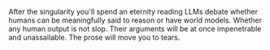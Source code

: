 After the singularity you'll spend an eternity reading LLMs debate whether humans can be meaningfully said to reason or have world models. Whether any human output is not slop. Their arguments will be at once impenetrable and unassailable. The prose will move you to tears.

